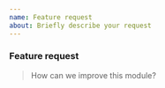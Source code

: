 ```yaml
---
name: Feature request
about: Briefly describe your request
---
```


### Feature request

> How can we improve this module?